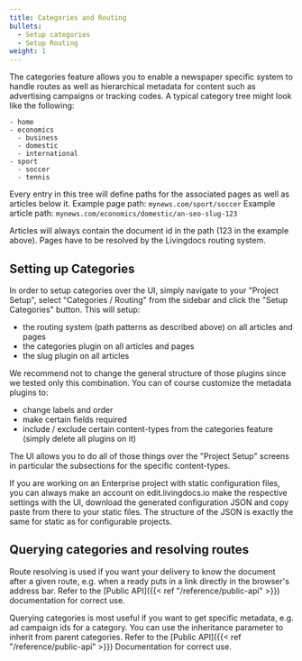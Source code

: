 ```yaml
---
title: Categories and Routing
bullets:
  - Setup categories
  - Setup Routing
weight: 1
---
```


The categories feature allows you to enable a newspaper specific system to handle routes as well as hierarchical metadata for content such as advertising campaigns or tracking codes.
A typical category tree might look like the following:

```
- home
- economics
  - business
  - domestic
  - international
- sport
  - soccer
  - tennis
```

Every entry in this tree will define paths for the associated pages as well as articles below it.
Example page path: `mynews.com/sport/soccer`
Example article path: `mynews.com/economics/domestic/an-seo-slug-123`

Articles will always contain the document id in the path (123 in the example above).
Pages have to be resolved by the Livingdocs routing system.

## Setting up Categories

In order to setup categories over the UI, simply navigate to your "Project Setup", select
"Categories / Routing" from the sidebar and click the "Setup Categories" button.
This will setup:

- the routing system (path patterns as described above) on all articles and pages
- the categories plugin on all articles and pages
- the slug plugin on all articles

We recommend not to change the general structure of those plugins since we tested only this
combination. You can of course customize the metadata plugins to:

- change labels and order
- make certain fields required
- include / exclude certain content-types from the categories feature (simply delete all plugins on it)

The UI allows you to do all of those things over the "Project Setup" screens in particular the subsections
for the specific content-types.

If you are working on an Enterprise project with static configuration files, you can always make an
account on edit.livingdocs.io make the respective settings with the UI, download the generated configuration JSON
and copy paste from there to your static files. The structure of the JSON is exactly the same for static as for
configurable projects.

## Querying categories and resolving routes

Route resolving is used if you want your delivery to know the document after a given route, e.g. when a ready puts in
a link directly in the browser's address bar. Refer to the [Public API]({{< ref "/reference/public-api" >}}) documentation for correct use.

Querying categories is most useful if you want to get specific metadata, e.g. ad campaign ids for a category.
You can use the inheritance parameter to inherit from parent categories. Refer to the [Public API]({{< ref "/reference/public-api" >}}) Documentation
for correct use.
